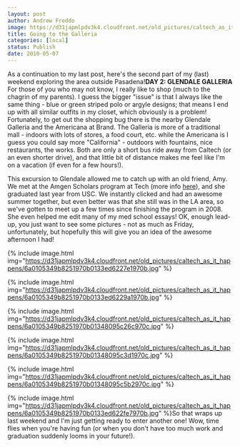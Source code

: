 ```yaml
---
layout: post
author: Andrew Freddo
image: https://d31japmlpdv3k4.cloudfront.net/old_pictures/caltech_as_it_happens/6a0105349b8251970b0133ed6225e9970b.jpg
title: Going to the Galleria
categories: [local]
status: Publish
date: 2010-05-07
---
```


As a continuation to my last post, here's the second part of my (last) weekend exploring the area outside Pasadena!**DAY 2: GLENDALE GALLERIA**
For those of you who may not know, I really like to shop (much to the chagrin of my parents). I guess the bigger "issue" is that I always like the same thing - blue or green striped polo or argyle designs; that means I end up with all similar outfits in my closet, which obviously is a problem! Fortunately, to get out the shopping bug there is the nearby Glendale Galleria and the Americana at Brand. The Galleria is more of a traditional mall - indoors with lots of stores, a food court, etc. while the Americana is I guess you could say more "California" - outdoors with fountains, nice restaurants, the works. Both are only a short bus ride away from Caltech (or an even shorter drive), and that little bit of distance makes me feel like I'm on a vacation (if even for a few hours!).

This excursion to Glendale allowed me to catch up with an old friend, Amy. We met at the Amgen Scholars program at Tech (more info <a href="https://www.amgenscholars.caltech.edu/">here</a>), and she graduated last year from USC. We instantly clicked and had an awesome summer together, but even better was that she still was in the LA area, so we've gotten to meet up a few times since finishing the program in 2008. She even helped me edit many of my med school essays!
OK, enough lead-up, you just want to see some pictures - not as much as Friday, unfortunately, but hopefully this will give you an idea of the awesome afternoon I had!

{% include image.html img="https://d31japmlpdv3k4.cloudfront.net/old_pictures/caltech_as_it_happens/6a0105349b8251970b0133ed6227e1970b.jpg" %}

{% include image.html img="https://d31japmlpdv3k4.cloudfront.net/old_pictures/caltech_as_it_happens/6a0105349b8251970b0133ed6229a1970b.jpg" %}

{% include image.html img="https://d31japmlpdv3k4.cloudfront.net/old_pictures/caltech_as_it_happens/6a0105349b8251970b01348095c26c970c.jpg" %}

{% include image.html img="https://d31japmlpdv3k4.cloudfront.net/old_pictures/caltech_as_it_happens/6a0105349b8251970b01348095c3d1970c.jpg" %}

{% include image.html img="https://d31japmlpdv3k4.cloudfront.net/old_pictures/caltech_as_it_happens/6a0105349b8251970b01348095c5b2970c.jpg" %}

{% include image.html img="https://d31japmlpdv3k4.cloudfront.net/old_pictures/caltech_as_it_happens/6a0105349b8251970b0133ed622fe7970b.jpg" %}So that wraps up last weekend and I'm just getting ready to enter another one! Wow, time flies when you're having fun (or when you don't have too much work and graduation suddenly looms in your future!).

